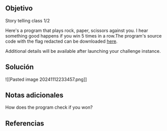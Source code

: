 
## Objetivo
Story telling class 1/2

Here's a program that plays rock, paper, scissors against you. I hear something good happens if you win 5 times in a row.The program's source code with the flag redacted can be downloaded [here](https://artifacts.picoctf.net/c/146/game-redacted.c).

Additional details will be available after launching your challenge instance.

## Solución

![[Pasted image 20241112233457.png]]
## Notas adicionales
How does the program check if you won?

## Referencias



